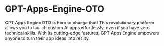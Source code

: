 # GPT-Apps-Engine-OTO
GPT Apps Engine OTO is here to change that! This revolutionary platform allows you to launch custom AI apps effortlessly, even if you have zero technical skills. With its cutting-edge features, GPT Apps Engine empowers anyone to turn their app ideas into reality.
